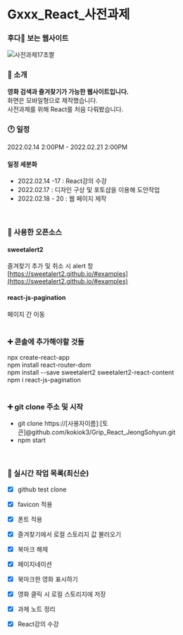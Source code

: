 # Gxxx_React_사전과제
### 후다🐔 보는 웹사이트
![사전과제17초짤](https://user-images.githubusercontent.com/84312457/154858169-89f61c95-7419-4eb4-bb7f-5df350275f2c.gif)

### 💬 소개
**영화 검색과 즐겨찾기가 가능한 웹사이트입니다.**  
화면은 모바일형으로 제작했습니다.  
사전과제를 위해 React를 처음 다뤄봤습니다.  

### 🕐 일정
2022.02.14 2:00PM - 2022.02.21 2:00PM

#### 일정 세분화
- 2022.02.14 -17 : React강의 수강
- 2022.02.17 : 디자인 구상 및 포토샵을 이용해 도안작업
- 2022.02.18 - 20 : 웹 페이지 제작
<br>

### 🎁 사용한 오픈소스
#### sweetalert2 
즐겨찾기 추가 및 취소 시 alert 창  
[https://sweetalert2.github.io/#examples](https://sweetalert2.github.io/#examples)  
#### react-js-pagination
페이지 간 이동  
<br>

### ➕ 콘솔에 추가해야할 것들
npx create-react-app  
npm install react-router-dom  
npm install --save sweetalert2 sweetalert2-react-content  
npm i react-js-pagination  
<br>

### ➕ git clone 주소 및 시작
- git clone https://[사용자이름]:[토큰]@github.com/kokiok3/Grip_React_JeongSohyun.git  
- npm start
<br>

### 📜 실시간 작업 목록(최신순)
- [x] github test clone 
- [x] favicon 적용
- [x] 폰트 적용
- [x] 즐겨찾기에서 로컬 스토리지 값 불러오기
- [x] 북마크 해제
- [x] 페이지네이션
- [x] 북마크한 영화 표시하기
- [x] 영화 클릭 시 로컬 스토리지에 저장
- [x] 과제 노트 정리
- [x] React강의 수강

